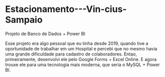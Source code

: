 # Estacionamento---Vin-cius-Sampaio
Projeto de Banco de Dados + Power BI

Esse projeto era algo pessoal que eu tinha desde 2019, quando tive a oportunidade de trabalhar em um Hospital e percebi que no mesmo havia uma grande dificuldade para cadastro de colaboradores. Entao, primeiramente, desenvolvi ele pelo Google Forms + Excel Online. E agora trouxe ele para uma tecnologia mais moderna, que seria o MySQL + Power BI. 
